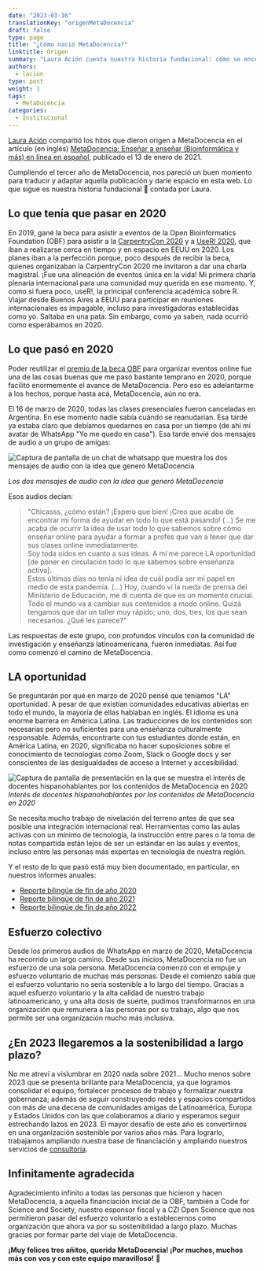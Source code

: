 ```yaml
---
date: "2023-03-16"
translationKey: "origenMetaDocencia"
draft: false
type: page
title: "¿Cómo nació MetaDocencia?"
linktitle: Origen
summary: "Laura Ación cuenta nuestra historia fundacional: cómo se encendió la chispa que dio origen a MetaDocencia."
authors: 
  - lacion
type: post
weight: 1
tags: 
  - MetaDocencia
categories:
  - Institucional
---
```


[Laura Ación](/author/laura-acion/) compartió los hitos que dieron origen a MetaDocencia en el artículo (en inglés) [MetaDocencia: Enseñar a enseñar (Bioinformática y más) en línea en español](https://www.open-bio.org/2021/01/13/metadocencia-2020-laura-acion/), publicado el 13 de enero de 2021.

Cumpliendo el tercer año de MetaDocencia, nos pareció un buen momento para traducir y adaptar aquella publicación y darle espacio en esta web. Lo que sigue es nuestra historia fundacional 🍎 contada por Laura.

## Lo que tenía que pasar en 2020
En 2019, gané la beca para asistir a eventos de la Open Bioinformatics Foundation (OBF) para asistir a la [CarpentryCon 2020](https://2020.carpentrycon.org/) y a [UseR! 2020](https://user2020.r-project.org/), que iban a realizarse cerca en tiempo y en espacio en EEUU en 2020. Los planes iban a la perfección porque, poco después de recibir la beca, quienes organizaban la CarpentryCon 2020 me invitaron a dar una charla magistral. ¡Fue una alineación de eventos única en la vida! Mi primera charla plenaria internacional para una comunidad muy querida en ese momento. Y, como si fuera poco, useR!, la principal conferencia académica sobre R. Viajar desde Buenos Aires a EEUU para participar en reuniones internacionales es impagable, incluso para investigadoras establecidas como yo. Saltaba en una pata. Sin embargo, como ya saben, nada ocurrió como esperábamos en 2020. 

## Lo que pasó en 2020
Poder reutilizar el [premio de la beca OBF](https://www.open-bio.org/2020/03/13/obf-travel-fellowships-update-in-light-of-the-coronavirus-covid-19-%ef%bb%bf/) para organizar eventos online fue una de las cosas buenas que me pasó bastante temprano en 2020, porque facilitó enormemente el avance de MetaDocencia. Pero eso es adelantarme a los hechos, porque hasta acá, MetaDocencia, aún no era.

El 16 de marzo de 2020, todas las clases presenciales fueron canceladas en Argentina. En ese momento nadie sabía cuándo se reanudarían. Esa tarde ya estaba claro que debíamos quedarnos en casa por un tiempo (de ahí mi avatar de WhatsApp "Yo me quedo en casa"). Esa tarde envié dos mensajes de audio a un grupo de amigas:

![Captura de pantalla de un chat de whatsapp que muestra los dos mensajes de audio con la idea que generó MetaDocencia](/img/wp-origen.png)

*Los dos mensajes de audio con la idea que generó MetaDocencia*

Esos audios decían: 

> "Chicasss, ¿cómo están? ¡Espero que bien! ¡Creo que acabo de encontrar mi forma de ayudar en todo lo que está pasando! (...) Se me acaba de ocurrir la idea de usar todo lo que sabemos sobre cómo enseñar online para ayudar a formar a profes que van a tener que dar sus clases online inmediatamente.  
> Soy toda oídos en cuanto a sus ideas. A mí me parece LA oportunidad [de poner en circulación todo lo que sabemos sobre enseñanza activa].  
> Estos últimos días no tenía ni idea de cuál podía ser mi papel en medio de esta pandemia. (...) Hoy, cuando ví la rueda de prensa del Ministerio de Educación, me di cuenta de que es un momento crucial. Todo el mundo va a cambiar sus contenidos a modo online. Quizá tengamos que dar un taller muy rápido; uno, dos, tres, los que sean necesarios. ¿Qué les parece?"

Las respuestas de este grupo, con profundos vínculos con la comunidad de investigación y enseñanza latinoamericana, fueron inmediatas. Así fue como comenzó el camino de MetaDocencia. 

## LA oportunidad
Se preguntarán por qué en marzo de 2020 pensé que teníamos "LA" oportunidad. A pesar de que existían comunidades educativas abiertas en todo el mundo, la mayoría de ellas hablaban en inglés. El idioma es una enorme barrera en América Latina. Las traducciones de los contenidos son necesarias pero no suficientes para una enseñanza culturalmente responsable. Además, encontrarte con tus estudiantes donde están, en América Latina, en 2020, significaba no hacer suposiciones sobre el conocimiento de tecnologías como Zoom, Slack o Google docs y ser conscientes de las desigualdades de acceso a Internet y accesibilidad.

![Captura de pantalla de presentación en la que se muestra el interés de docentes hispanohablantes por los contenidos de MetaDocencia en 2020](/img/alcance-2020.png)  
*Interés de docentes hispanohablantes por los contenidos de MetaDocencia en 2020*

Se necesita mucho trabajo de nivelación del terreno antes de que sea posible una integración internacional real. Herramientas como las aulas activas con un mínimo de tecnología, la instrucción entre pares o la toma de notas compartida están lejos de ser un estándar en las aulas y eventos, incluso entre las personas más expertas en tecnología de nuestra región.

Y el resto de lo que pasó está muy bien documentado, en particular, en nuestros informes anuales:
- [Reporte bilingüe de fin de año 2020](/post/reporte-2020/)
- [Reporte bilingüe de fin de año 2021](/post/reporte-2021/)
- [Reporte bilingüe de fin de año 2022](/post/reporte_2022/)

## Esfuerzo colectivo
Desde los primeros audios de WhatsApp en marzo de 2020, MetaDocencia ha recorrido un largo camino. Desde sus inicios, MetaDocencia no fue un esfuerzo de una sola persona. MetaDocencia comenzó con el empuje y esfuerzo voluntario de muchas más personas. Desde el comienzo sabía que el esfuerzo voluntario no sería sostenible a lo largo del tiempo. Gracias a aquel esfuerzo voluntario y la alta calidad de nuestro trabajo latinoamericano, y una alta dosis de suerte, pudimos transformarnos en una organización que remunera a las personas por su trabajo, algo que nos permite ser una organización mucho más inclusiva. 

## ¿En 2023 llegaremos a la sostenibilidad a largo plazo?
No me atreví a vislumbrar en 2020 nada sobre 2021… Mucho menos sobre 2023 que se presenta brillante para MetaDocencia, ya que logramos consolidar el equipo, fortalecer procesos de trabajo y formalizar nuestra gobernanza; además de seguir construyendo redes y espacios compartidos con más de una decena de comunidades amigas de Latinoamérica, Europa y Estados Unidos con las que colaboramos a diario y esperamos seguir estrechando lazos en 2023. El mayor desafío de este año es convertirnos en una organización sostenible por varios años más. Para lograrlo, trabajamos ampliando nuestra base de financiación y ampliando nuestros servicios de [consultoría](/en/proyecto/gobernanza-2022/).

## Infinitamente agradecida 
Agradecimiento infinito a todas las personas que hicieron y hacen MetaDocencia, a aquella financiación inicial de la OBF, también a Code for Science and Society, nuestro esponsor fiscal y a CZI Open Science que nos permitieron pasar del esfuerzo voluntario a establecernos como organización que ahora va por su sostenibilidad a largo plazo. Muchas gracias por formar parte del viaje de MetaDocencia. 

**¡Muy felices tres añitos, querida MetaDocencia! ¡Por muchos, muchos más con vos y con este equipo maravilloso!** 🌈
